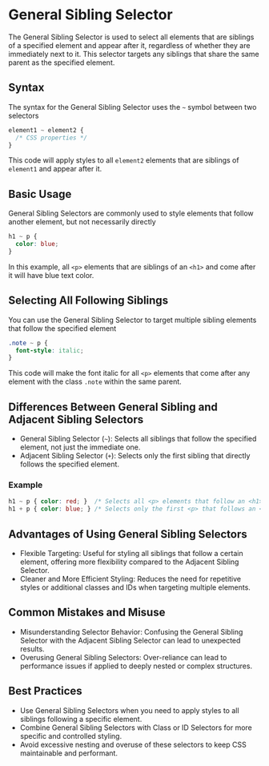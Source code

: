 # General Sibling Selector

The General Sibling Selector is used to select all elements that are siblings of a specified element and appear after it, regardless of whether they are immediately next to it. This selector targets any siblings that share the same parent as the specified element.

## Syntax

The syntax for the General Sibling Selector uses the `~` symbol between two selectors

```css
element1 ~ element2 {
  /* CSS properties */
}
```

This code will apply styles to all `element2` elements that are siblings of `element1` and appear after it.

## Basic Usage

General Sibling Selectors are commonly used to style elements that follow another element, but not necessarily directly

```css
h1 ~ p {
  color: blue;
}
```

In this example, all `<p>` elements that are siblings of an `<h1>` and come after it will have blue text color.

## Selecting All Following Siblings

You can use the General Sibling Selector to target multiple sibling elements that follow the specified element

```css
.note ~ p {
  font-style: italic;
}
```

This code will make the font italic for all `<p>` elements that come after any element with the class `.note` within the same parent.

## Differences Between General Sibling and Adjacent Sibling Selectors

- General Sibling Selector (`~`): Selects all siblings that follow the specified element, not just the immediate one.
- Adjacent Sibling Selector (`+`): Selects only the first sibling that directly follows the specified element.

### Example

```css
h1 ~ p { color: red; }  /* Selects all <p> elements that follow an <h1> */
h1 + p { color: blue; } /* Selects only the first <p> that follows an <h1> */
```

## Advantages of Using General Sibling Selectors

- Flexible Targeting: Useful for styling all siblings that follow a certain element, offering more flexibility compared to the Adjacent Sibling Selector.
- Cleaner and More Efficient Styling: Reduces the need for repetitive styles or additional classes and IDs when targeting multiple elements.

## Common Mistakes and Misuse

- Misunderstanding Selector Behavior: Confusing the General Sibling Selector with the Adjacent Sibling Selector can lead to unexpected results.
- Overusing General Sibling Selectors: Over-reliance can lead to performance issues if applied to deeply nested or complex structures.

## Best Practices

- Use General Sibling Selectors when you need to apply styles to all siblings following a specific element.
- Combine General Sibling Selectors with Class or ID Selectors for more specific and controlled styling.
- Avoid excessive nesting and overuse of these selectors to keep CSS maintainable and performant.

